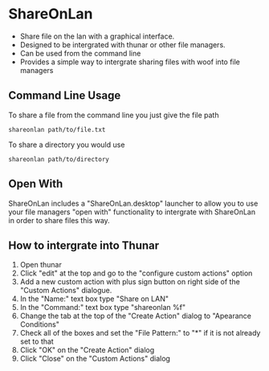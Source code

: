 ShareOnLan
==========

* Share file on the lan with a graphical interface.
* Designed to be intergrated with thunar or other file managers.
* Can be used from the command line
* Provides a simple way to intergrate sharing files with woof into file managers

## Command Line Usage

To share a file from the command line you just give the file path

	shareonlan path/to/file.txt

To share a directory you would use

	shareonlan path/to/directory

## Open With

ShareOnLan includes a "ShareOnLan.desktop" launcher to allow you to use your file managers "open with" functionality to intergrate with ShareOnLan in order to share files this way.

## How to intergrate into Thunar

1. Open thunar
2. Click "edit" at the top and go to the "configure custom actions" option
3. Add a new custom action with plus sign button on right side of the "Custom Actions" dialogue.
4. In the "Name:" text box type "Share on LAN"
5. In the "Command:" text box type "shareonlan %f"
6. Change the tab at the top of the "Create Action" dialog to "Apearance Conditions"
7. Check all of the boxes and set the "File Pattern:" to "*" if it is not already set to that
8. Click "OK" on the "Create Action" dialog
9. Click "Close" on the "Custom Actions" dialog
